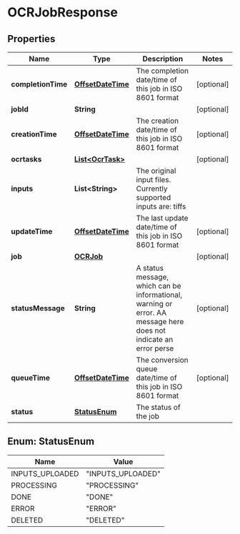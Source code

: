 
# OCRJobResponse

## Properties
Name | Type | Description | Notes
------------ | ------------- | ------------- | -------------
**completionTime** | [**OffsetDateTime**](OffsetDateTime.md) | The completion date/time of this job in ISO 8601 format |  [optional]
**jobId** | **String** |  |  [optional]
**creationTime** | [**OffsetDateTime**](OffsetDateTime.md) | The creation date/time of this job in ISO 8601 format |  [optional]
**ocrtasks** | [**List&lt;OcrTask&gt;**](OcrTask.md) |  |  [optional]
**inputs** | **List&lt;String&gt;** | The original input files. Currently supported inputs are: tiffs | 
**updateTime** | [**OffsetDateTime**](OffsetDateTime.md) | The last update date/time of this job in ISO 8601 format |  [optional]
**job** | [**OCRJob**](OCRJob.md) |  |  [optional]
**statusMessage** | **String** | A status message, which can be informational, warning or error. AA message here does not indicate an error perse |  [optional]
**queueTime** | [**OffsetDateTime**](OffsetDateTime.md) | The conversion queue date/time of this job in ISO 8601 format |  [optional]
**status** | [**StatusEnum**](#StatusEnum) | The status of the job | 


<a name="StatusEnum"></a>
## Enum: StatusEnum
Name | Value
---- | -----
INPUTS_UPLOADED | &quot;INPUTS_UPLOADED&quot;
PROCESSING | &quot;PROCESSING&quot;
DONE | &quot;DONE&quot;
ERROR | &quot;ERROR&quot;
DELETED | &quot;DELETED&quot;




